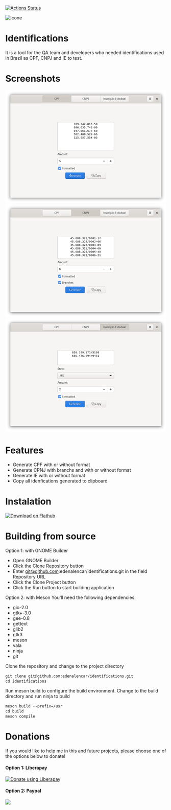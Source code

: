 [![Actions Status](https://github.com/edenalencar/identifications/workflows/CI/badge.svg)](https://github.com/edenalencar/identifications/actions)


![icone](https://user-images.githubusercontent.com/7075481/117592396-b9cfe480-b10e-11eb-9e74-f039b1b5a100.png)


# Identifications
It is a tool for the QA team and developers who needed identifications used in Brazil as CPF, CNPJ and IE to test.

# Screenshots
![CPF](data/screenshots/CPF.png)
![CNPJ com filias](data/screenshots/CNPJ_Branches.png)
![IE](data/screenshots/IE.png)


# Features
* Generate CPF with or without format
* Generate CPNJ with branchs and with or without format
* Generate IE with or without format
* Copy all idenfications generated to clipboard

# Instalation
<a href='https://flathub.org/apps/details/com.github.edenalencar.identifications'><img width='240' alt='Download on Flathub' src='https://flathub.org/assets/badges/flathub-badge-en.png'/></a>


# Building from source

  Option 1: with GNOME Builder
  * Open GNOME Builder
  * Click the Clone Repository button
  * Enter git@github.com:edenalencar/identifications.git in the field Repository URL
  * Click the Clone Project button
  * Click the Run button to start building application
  
  Option 2: with Meson
  You'll need the following dependencies:
  * gio-2.0
  * gtk+-3.0
  * gee-0.8
  * gettext
  * glib2
  * gtk3
  * meson
  * vala
  * ninja
  * git
  
  Clone the repository and change to the project directory
  
    git clone git@github.com:edenalencar/identifications.git
    cd identifications
    
  Run meson build to configure the build environment. Change to the build directory and run ninja to build
    
    meson build --prefix=/usr
    cd build
    meson compile

 # Donations
  If you would like to help me in this and future projects, please choose one of the options below to donate!
 
#### Option 1: Liberapay
   <noscript><a href="https://liberapay.com/edenalencar/donate"><img alt="Donate using Liberapay" src="https://liberapay.com/assets/widgets/donate.svg"></a></noscript>

#### Option 2: Paypal
  [![](https://www.paypalobjects.com/en_US/i/btn/btn_donateCC_LG.gif)](https://www.paypal.com/donate?hosted_button_id=BNC28Y2U9W77L)

 
